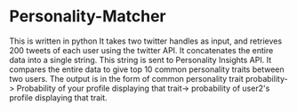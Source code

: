 # Personality-Matcher
This is written in python It takes two twitter handles as input, and retrieves 200 tweets of each user using the twitter API. It concatenates the entire data into a single string. This string is sent to Personality Insights API. It compares the entire data to give top 10 common personality traits between two users. The output is in the form of common personality trait probability-> Probability of your profile displaying that trait-> probability of user2's profile displaying that trait.
